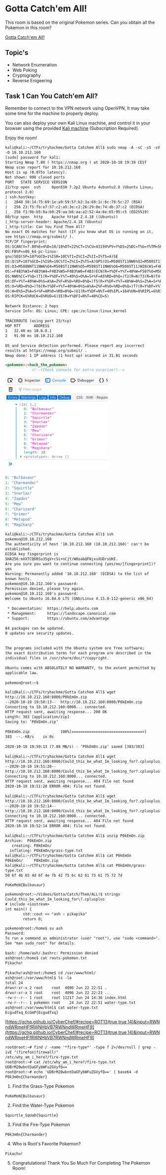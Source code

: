 # Gotta Catch'em All!

This room is based on the original Pokemon series. Can you obtain all the Pokemon in this room?

[Gotta Catch'em All!](https://tryhackme.com/room/pokemon)

## Topic's

* Network Enumeration
* Web Poking
* Cryptography
* Reverse Enigeering

## Task 1 Can You Catch'em All?

Remember to connect to the VPN network using OpenVPN, It may take some time for the machine to properly deploy.

You can also deploy your own Kali Linux machine, and control it in your browser using the provided [Kali machine](https://tryhackme.com/room/kali) (Subscription Required).

Enjoy the room!

```
kali@kali:~/CTFs/tryhackme/Gotta Catchem All$ sudo nmap -A -sC -sS -sV -O 10.10.212.160
[sudo] password for kali: 
Starting Nmap 7.80 ( https://nmap.org ) at 2020-10-10 19:39 CEST
Nmap scan report for 10.10.212.160
Host is up (0.075s latency).
Not shown: 998 closed ports
PORT   STATE SERVICE VERSION
22/tcp open  ssh     OpenSSH 7.2p2 Ubuntu 4ubuntu2.8 (Ubuntu Linux; protocol 2.0)
| ssh-hostkey: 
|   2048 58:14:75:69:1e:a9:59:5f:b2:3a:69:1c:6c:78:5c:27 (RSA)
|   256 23:f5:fb:e7:57:c2:a5:3e:c2:26:29:0e:74:db:37:c2 (ECDSA)
|_  256 f1:9b:b5:8a:b9:29:aa:b6:aa:a2:52:4a:6e:65:95:c5 (ED25519)
80/tcp open  http    Apache httpd 2.4.18 ((Ubuntu))
|_http-server-header: Apache/2.4.18 (Ubuntu)
|_http-title: Can You Find Them All?
No exact OS matches for host (If you know what OS is running on it, see https://nmap.org/submit/ ).
TCP/IP fingerprint:
OS:SCAN(V=7.80%E=4%D=10/10%OT=22%CT=1%CU=43194%PV=Y%DS=2%DC=T%G=Y%TM=5F81F1
OS:FB%P=x86_64-pc-linux-gnu)SEQ(SP=107%GCD=1%ISR=10C%TI=Z%CI=Z%II=I%TS=A)SE
OS:Q(SP=107%GCD=1%ISR=10C%TI=Z%CI=Z%TS=A)OPS(O1=M508ST11NW6%O2=M508ST11NW6%
OS:O3=M508NNT11NW6%O4=M508ST11NW6%O5=M508ST11NW6%O6=M508ST11)WIN(W1=F4B3%W2
OS:=F4B3%W3=F4B3%W4=F4B3%W5=F4B3%W6=F4B3)ECN(R=Y%DF=Y%T=40%W=F507%O=M508NNS
OS:NW6%CC=Y%Q=)T1(R=Y%DF=Y%T=40%S=O%A=S+%F=AS%RD=0%Q=)T2(R=N)T3(R=N)T4(R=Y%
OS:DF=Y%T=40%W=0%S=A%A=Z%F=R%O=%RD=0%Q=)T5(R=Y%DF=Y%T=40%W=0%S=Z%A=S+%F=AR%
OS:O=%RD=0%Q=)T6(R=Y%DF=Y%T=40%W=0%S=A%A=Z%F=R%O=%RD=0%Q=)T7(R=Y%DF=Y%T=40%
OS:W=0%S=Z%A=S+%F=AR%O=%RD=0%Q=)U1(R=Y%DF=N%T=40%IPL=164%UN=0%RIPL=G%RID=G%
OS:RIPCK=G%RUCK=G%RUD=G)IE(R=Y%DFI=N%T=40%CD=S)

Network Distance: 2 hops
Service Info: OS: Linux; CPE: cpe:/o:linux:linux_kernel

TRACEROUTE (using port 23/tcp)
HOP RTT      ADDRESS
1   32.40 ms 10.8.0.1
2   91.98 ms 10.10.212.160

OS and Service detection performed. Please report any incorrect results at https://nmap.org/submit/ .
Nmap done: 1 IP address (1 host up) scanned in 31.81 seconds
```

```html
<pokemon>:<hack_the_pokemon>
        	<!--(Check console for extra surprise!)-->
```

![](2020-10-10_19-43.png)

```js
0: "Bulbasaur"​
1: "Charmander"​
2: "Squirtle"​
3: "Snorlax"​
4: "Zapdos"​
5: "Mew"​
6: "Charizard"​
7: "Grimer"​
8: "Metapod"​
9: "Magikarp"
```

```
kali@kali:~/CTFs/tryhackme/Gotta Catchem All$ ssh pokemon@10.10.212.160
The authenticity of host '10.10.212.160 (10.10.212.160)' can't be established.
ECDSA key fingerprint is SHA256:mXXTCQORSu35gV+cSi+nCjY/W0oabQFNjxuXUDrsUHI.
Are you sure you want to continue connecting (yes/no/[fingerprint])? yes
Warning: Permanently added '10.10.212.160' (ECDSA) to the list of known hosts.
pokemon@10.10.212.160's password: 
Permission denied, please try again.
pokemon@10.10.212.160's password: 
Welcome to Ubuntu 16.04.6 LTS (GNU/Linux 4.15.0-112-generic x86_64)

 * Documentation:  https://help.ubuntu.com
 * Management:     https://landscape.canonical.com
 * Support:        https://ubuntu.com/advantage

84 packages can be updated.
0 updates are security updates.


The programs included with the Ubuntu system are free software;
the exact distribution terms for each program are described in the
individual files in /usr/share/doc/*/copyright.

Ubuntu comes with ABSOLUTELY NO WARRANTY, to the extent permitted by
applicable law.

pokemon@root:~$
```

```
kali@kali:~/CTFs/tryhackme/Gotta Catchem All$ wget http://10.10.212.160:8000/P0kEmOn.zip
--2020-10-10 19:50:13--  http://10.10.212.160:8000/P0kEmOn.zip
Connecting to 10.10.212.160:8000... connected.
HTTP request sent, awaiting response... 200 OK
Length: 383 [application/zip]
Saving to: ‘P0kEmOn.zip’

P0kEmOn.zip              100%[================================>]     383  --.-KB/s    in 0s      

2020-10-10 19:50:13 (7.88 MB/s) - ‘P0kEmOn.zip’ saved [383/383]

kali@kali:~/CTFs/tryhackme/Gotta Catchem All$ wget http://10.10.212.160:8000/Could_this_be_what_Im_looking_for?.cplusplus
--2020-10-10 19:51:20--  http://10.10.212.160:8000/Could_this_be_what_Im_looking_for?.cplusplus
Connecting to 10.10.212.160:8000... connected.
HTTP request sent, awaiting response... 404 File not found
2020-10-10 19:51:20 ERROR 404: File not found.

kali@kali:~/CTFs/tryhackme/Gotta Catchem All$ wget http://10.10.212.160:8000/Could_this_be_what_Im_looking_for?.cplusplus
--2020-10-10 19:52:14--  http://10.10.212.160:8000/Could_this_be_what_Im_looking_for?.cplusplus
Connecting to 10.10.212.160:8000... connected.
HTTP request sent, awaiting response... 404 File not found
2020-10-10 19:52:14 ERROR 404: File not found.

kali@kali:~/CTFs/tryhackme/Gotta Catchem All$ unzip P0kEmOn.zip 
Archive:  P0kEmOn.zip
   creating: P0kEmOn/
  inflating: P0kEmOn/grass-type.txt  
kali@kali:~/CTFs/tryhackme/Gotta Catchem All$ cat P0kEmOn
P0kEmOn/     P0kEmOn.zip  
kali@kali:~/CTFs/tryhackme/Gotta Catchem All$ cat P0kEmOn/grass-type.txt 
50 6f 4b 65 4d 6f 4e 7b 42 75 6c 62 61 73 61 75 72 7d
```

`PoKeMoN{Bulbasaur}`

```
pokemon@root:~/Videos/Gotta/Catch/Them/ALL!$ strings Could_this_be_what_Im_looking_for\?.cplusplus 
# include <iostream>
int main() {
        std::cout << "ash : pikapika"
        return 0;
```

```
pokemon@root:/home$ su ash
Password: 
To run a command as administrator (user "root"), use "sudo <command>".
See "man sudo_root" for details.

bash: /home/ash/.bashrc: Permission denied
ash@root:/home$ cat roots-pokemon.txt 
Pikachu!

Pikachu!ash@root:/home$ cd /var/www/html/
ash@root:/var/www/html$ ls -la
total 24
drwxr-xr-x 2 root    root  4096 Jun 22 22:51 .
drwxr-xr-x 3 root    root  4096 Jun 22 22:23 ..
-rw-r--r-- 1 root    root 11217 Jun 24 14:36 index.html
-rw-r--r-- 1 pokemon root    24 Jun 22 22:51 water-type.txt
ash@root:/var/www/html$ cat water-type.txt 
Ecgudfxq_EcGmP{Ecgudfxq}
```

[https://gchq.github.io/CyberChef/#recipe=ROT13(true,true,14)&input=RWNndWRmeHFfRWNHbVB7RWNndWRmeHF9](https://gchq.github.io/CyberChef/#recipe=ROT13(true,true,14)&input=RWNndWRmeHFfRWNHbVB7RWNndWRmeHF9)

```
root@root:~# find / -name '*fire-type*' -type f 2>/dev/null | grep -ivE "(firefox|firewall)"
/etc/why_am_i_here?/fire-type.txt
root@root:~# cat /etc/why_am_i_here?/fire-type.txt
UDBrM20wbntDaGFybWFuZGVyfQ==
root@root:~# echo 'UDBrM20wbntDaGFybWFuZGVyfQ==' | base64 -d
P0k3m0n{Charmander}
```

1. Find the Grass-Type Pokemon

`PoKeMoN{Bulbasaur}`

2. Find the Water-Type Pokemon

`Squirtle_SqUaD{Squirtle}`

3. Find the Fire-Type Pokemon

`P0k3m0n{Charmander}`

4. Who is Root's Favorite Pokemon?

`Pikachu!`

5. Congratulations! Thank You So Much For Completing The Pokemon Room!
